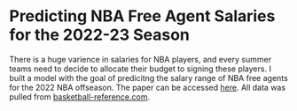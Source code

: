 # Predicting NBA Free Agent Salaries for the 2022-23 Season

There is a huge varience in salaries for NBA players, and every summer teams need to decide to allocate their budget to signing these players. I built a model with the goal of predicitng the salary range of NBA free agents for the 2022 NBA offseason. The paper can be accessed [here](https://github.com/jdolitsk/freeagent/blob/main/paper.pdf). All data was pulled from [basketball-reference.com](https://www.basketball-reference.com/contracts/players.html).
